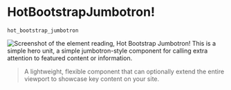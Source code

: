 # HotBootstrapJumbotron! #

`hot_bootstrap_jumbotron`

![Screenshot of the element reading, Hot Bootstrap Jumbotron!
This is a simple hero unit, a simple jumbotron-style component for calling extra attention to featured content or information.](images/hot-bootstrap-jumbtron-screenshot.png)

> A lightweight, flexible component that can optionally extend the entire viewport to showcase key content on your site.
